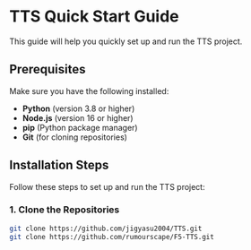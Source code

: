# TTS Quick Start Guide

This guide will help you quickly set up and run the TTS project.

## Prerequisites

Make sure you have the following installed:
- **Python** (version 3.8 or higher)
- **Node.js** (version 16 or higher)
- **pip** (Python package manager)
- **Git** (for cloning repositories)

## Installation Steps

Follow these steps to set up and run the TTS project:

### 1. Clone the Repositories

```bash
git clone https://github.com/jigyasu2004/TTS.git
git clone https://github.com/rumourscape/F5-TTS.git

